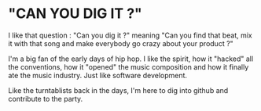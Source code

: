 # "CAN YOU DIG IT ?"

I like that question : "Can you dig it ?" meaning "Can you find that beat, mix it with that song and make everybody go crazy about your product ?" 

I'm a big fan of the early days of hip hop. I like the spirit, how it "hacked" all the conventions, how it "opened" the music composition and how it finally ate the music industry. Just like software development.

Like the turntablists back in the days, I'm here to dig into github and contribute to the party.

<!--
**RolandTLH/RolandTLH** is a ✨ _special_ ✨ repository because its `README.md` (this file) appears on your GitHub profile.

Here are some ideas to get you started:

- 🔭 I’m currently working on ...
- 🌱 I’m currently learning ...
- 👯 I’m looking to collaborate on ...
- 🤔 I’m looking for help with ...
- 💬 Ask me about ...
- 📫 How to reach me: ...
- 😄 Pronouns: ...
- ⚡ Fun fact: ...
-->
